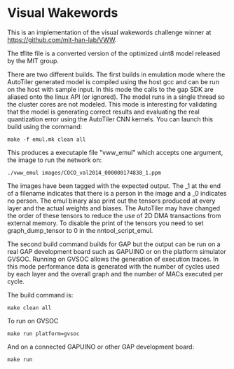 # Visual Wakewords

This is an implementation of the visual wakewords challenge winner at https://github.com/mit-han-lab/VWW.

The tflite file is a converted version of the optimized uint8 model released by the MIT group.

There are two different builds. The first builds in emulation mode where the AutoTiler generated model is compiled using the host gcc and can be run on the host with sample input. In this mode the calls to the gap SDK are aliased onto the linux API (or ignored). The model runs in a single thread so the cluster cores are not modeled. This mode is interesting for validating that the model is generating correct results and evaluating the real quantization error using the AutoTiler CNN kernels. You can launch this build using the command:

```
make -f emul.mk clean all
```

This produces a executaple file "vww\_emul" which accepts one argument, the image to run the network on:

```
./vww_emul images/COCO_val2014_000000174838_1.ppm 
```

The images have been tagged with the expected output. The \_1 at the end of a filename indicates that there is a person in the image and a \_0 indicates no person. The emul binary also print out the tensors produced at every layer and the actual weights and biases. The AutoTiler may have changed the order of these tensors to reduce the use of 2D DMA transactions from external memory. To disable the print of the tensors you need to set graph_dump_tensor to 0 in the nntool_script_emul.

The second build command builds for GAP but the output can be run on a real GAP development board such as GAPUINO or on the platform simulator GVSOC. Running on GVSOC allows the generation of execution traces. In this mode performance data is generated with the number of cycles used by each layer and the overall graph and the number of MACs executed per cycle.

The build command is:

```
make clean all
```

To run on GVSOC

```
make run platform=gvsoc
```

And on a connected GAPUINO or other GAP development board:

```
make run
```

